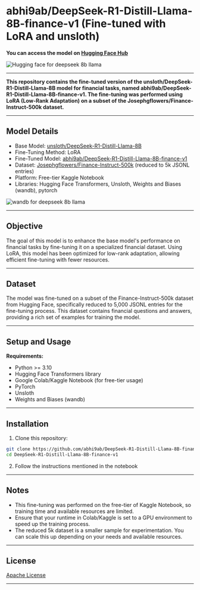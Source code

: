 # abhi9ab/DeepSeek-R1-Distill-Llama-8B-finance-v1 (Fine-tuned with LoRA and unsloth)

**You can access the model on [Hugging Face Hub](https://huggingface.co/abhi9ab/DeepSeek-R1-Distill-Llama-8B-finance-v1)**

![Hugging face for deepseek 8b llama](https://github.com/user-attachments/assets/f4556c59-6732-4a27-b644-0b2963cfaf15)

---

**This repository contains the fine-tuned version of the unsloth/DeepSeek-R1-Distill-Llama-8B model for financial tasks, named abhi9ab/DeepSeek-R1-Distill-Llama-8B-finance-v1. The fine-tuning was performed using LoRA (Low-Rank Adaptation) on a subset of the Josephgflowers/Finance-Instruct-500k dataset.**

---

## Model Details

- Base Model: [unsloth/DeepSeek-R1-Distill-Llama-8B](https://huggingface.co/unsloth/DeepSeek-R1-Distill-Llama-8B)
- Fine-Tuning Method: LoRA
- Fine-Tuned Model: [abhi9ab/DeepSeek-R1-Distill-Llama-8B-finance-v1](https://huggingface.co/abhi9ab/DeepSeek-R1-Distill-Llama-8B-finance-v1)
- Dataset: [Josephgflowers/Finance-Instruct-500k](https://huggingface.co/datasets/Josephgflowers/Finance-Instruct-500k) (reduced to 5k JSONL entries)
- Platform: Free-tier Kaggle Notebook
- Libraries: Hugging Face Transformers, Unsloth, Weights and Biases (wandb), pytorch

![wandb for deepseek 8b llama](https://github.com/user-attachments/assets/6456b193-889e-4d66-95ab-a7b3e6ee0fe8)


---

## Objective

The goal of this model is to enhance the base model's performance on financial tasks by fine-tuning it on a specialized financial dataset. Using LoRA, this model has been optimized for low-rank adaptation, allowing efficient fine-tuning with fewer resources.

---

## Dataset

The model was fine-tuned on a subset of the Finance-Instruct-500k dataset from Hugging Face, specifically reduced to 5,000 JSONL entries for the fine-tuning process. This dataset contains financial questions and answers, providing a rich set of examples for training the model.

---

## Setup and Usage

**Requirements:**
- Python >= 3.10
- Hugging Face Transformers library
- Google Colab/Kaggle Notebook (for free-tier usage)
- PyTorch
- Unsloth
- Weights and Biases (wandb)

---

## Installation

1. Clone this repository:
```bash
git clone https://github.com/abhi9ab/DeepSeek-R1-Distill-Llama-8B-finance-v1.git
cd DeepSeek-R1-Distill-Llama-8B-finance-v1
```
2. Follow the instructions mentioned in the notebook

---

## Notes

- This fine-tuning was performed on the free-tier of Kaggle Notebook, so training time and available resources are limited.
- Ensure that your runtime in Colab/Kaggle is set to a GPU environment to speed up the training process.
- The reduced 5k dataset is a smaller sample for experimentation. You can scale this up depending on your needs and available resources.

---

## License

[Apache License](https://github.com/abhi9ab/DeepSeek-R1-Distill-Llama-8B-finance-v1/blob/main/LICENSE)

---
